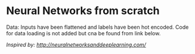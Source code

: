 # Neural Networks from scratch

Data: Inputs have been flattened and labels have been hot encoded. 
Code for data loading is not added but cna be found from link below.

*Inspired by: http://neuralnetworksanddeeplearning.com/*